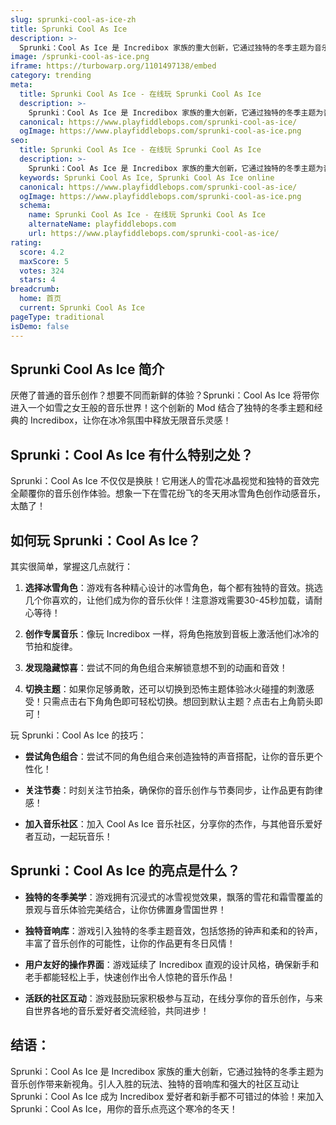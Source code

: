 ```yaml
---
slug: sprunki-cool-as-ice-zh
title: Sprunki Cool As Ice
description: >-
  Sprunki：Cool As Ice 是 Incredibox 家族的重大创新，它通过独特的冬季主题为音乐创作带来新视角。
image: /sprunki-cool-as-ice.png
iframe: https://turbowarp.org/1101497138/embed
category: trending
meta:
  title: Sprunki Cool As Ice - 在线玩 Sprunki Cool As Ice
  description: >-
    Sprunki：Cool As Ice 是 Incredibox 家族的重大创新，它通过独特的冬季主题为音乐创作带来新视角。
  canonical: https://www.playfiddlebops.com/sprunki-cool-as-ice/
  ogImage: https://www.playfiddlebops.com/sprunki-cool-as-ice.png
seo:
  title: Sprunki Cool As Ice - 在线玩 Sprunki Cool As Ice
  description: >-
    Sprunki：Cool As Ice 是 Incredibox 家族的重大创新，它通过独特的冬季主题为音乐创作带来新视角。
  keywords: Sprunki Cool As Ice, Sprunki Cool As Ice online
  canonical: https://www.playfiddlebops.com/sprunki-cool-as-ice/
  ogImage: https://www.playfiddlebops.com/sprunki-cool-as-ice.png
  schema:
    name: Sprunki Cool As Ice - 在线玩 Sprunki Cool As Ice
    alternateName: playfiddlebops.com
    url: https://www.playfiddlebops.com/sprunki-cool-as-ice/
rating:
  score: 4.2
  maxScore: 5
  votes: 324
  stars: 4
breadcrumb:
  home: 首页
  current: Sprunki Cool As Ice
pageType: traditional
isDemo: false
---
```


## Sprunki Cool As Ice 简介

厌倦了普通的音乐创作？想要不同而新鲜的体验？Sprunki：Cool As Ice 将带你进入一个如雪之女王般的音乐世界！这个创新的 Mod 结合了独特的冬季主题和经典的 Incredibox，让你在冰冷氛围中释放无限音乐灵感！

## Sprunki：Cool As Ice 有什么特别之处？

Sprunki：Cool As Ice 不仅仅是换肤！它用迷人的雪花冰晶视觉和独特的音效完全颠覆你的音乐创作体验。想象一下在雪花纷飞的冬天用冰雪角色创作动感音乐，太酷了！

## 如何玩 Sprunki：Cool As Ice？

其实很简单，掌握这几点就行：

1. **选择冰雪角色**：游戏有各种精心设计的冰雪角色，每个都有独特的音效。挑选几个你喜欢的，让他们成为你的音乐伙伴！注意游戏需要30-45秒加载，请耐心等待！

1. **创作专属音乐**：像玩 Incredibox 一样，将角色拖放到音板上激活他们冰冷的节拍和旋律。

1. **发现隐藏惊喜**：尝试不同的角色组合来解锁意想不到的动画和音效！

1. **切换主题**：如果你足够勇敢，还可以切换到恐怖主题体验冰火碰撞的刺激感受！只需点击右下角角色即可轻松切换。想回到默认主题？点击右上角箭头即可！

玩 Sprunki：Cool As Ice 的技巧：

- **尝试角色组合**：尝试不同的角色组合来创造独特的声音搭配，让你的音乐更个性化！

- **关注节奏**：时刻关注节拍条，确保你的音乐创作与节奏同步，让作品更有韵律感！

- **加入音乐社区**：加入 Cool As Ice 音乐社区，分享你的杰作，与其他音乐爱好者互动，一起玩音乐！

## Sprunki：Cool As Ice 的亮点是什么？

- **独特的冬季美学**：游戏拥有沉浸式的冰雪视觉效果，飘落的雪花和霜雪覆盖的景观与音乐体验完美结合，让你仿佛置身雪国世界！

- **独特音响库**：游戏引入独特的冬季主题音效，包括悠扬的钟声和柔和的铃声，丰富了音乐创作的可能性，让你的作品更有冬日风情！

- **用户友好的操作界面**：游戏延续了 Incredibox 直观的设计风格，确保新手和老手都能轻松上手，快速创作出令人惊艳的音乐作品！

- **活跃的社区互动**：游戏鼓励玩家积极参与互动，在线分享你的音乐创作，与来自世界各地的音乐爱好者交流经验，共同进步！

## 结语：

Sprunki：Cool As Ice 是 Incredibox 家族的重大创新，它通过独特的冬季主题为音乐创作带来新视角。引人入胜的玩法、独特的音响库和强大的社区互动让 Sprunki：Cool As Ice 成为 Incredibox 爱好者和新手都不可错过的体验！来加入 Sprunki：Cool As Ice，用你的音乐点亮这个寒冷的冬天！